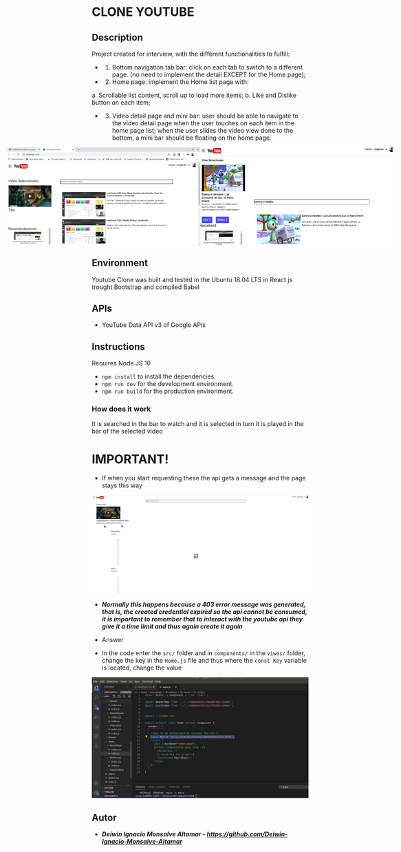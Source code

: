 # CLONE YOUTUBE

## Description

Project created for interview, with the different functionalities to fulfill:


-   1. Bottom navigation tab bar: click on each tab to switch to a different page. (no need
to implement the detail EXCEPT for the Home page);
-   2. Home page: implement the Home list page with:

a. Scrollable list content, scroll up to load more items;
b. Like and Dislike button on each item;
-   3. Video detail page and mini bar: user should be able to navigate to the video detail
page when the user touches on each item in the home page list; when the user slides
the video view done to the bottom, a mini bar should be floating on the home page.

<div style="display:flex; justify-content: center;">
<img src="./imagesReadme/PrincipalClone.png" width="450"/><img src="./imagesReadme/search.png" width="450"/>
</div>



## Environment

Youtube Clone was built and tested in the Ubuntu 18.04 LTS  in React js trought Bootstrap and compiled Babel


## APIs

-   YouTube Data API v3 of Google APis

## Instructions

Requires Node.JS 10

- `npm install` to install the dependencies.
- `npm run dev` for the development environment.
- `npm run build` for the production environment.
 
### How does it work
It is searched in the bar to watch and it is selected in turn it is played in the bar of the selected video



# IMPORTANT!

- If when you start requesting these the api gets a message and the page stays this way

<img src="./imagesReadme/problem.png" width="650"/>


- ***Normally this happens because a 403 error message was generated, that is, the created credential expired so the api cannot be consumed, it is important to remember that to interact with the youtube api they give it a time limit and thus again create it again***

- Answer


- In the code enter the ```src/``` folder and in ```components/``` in the ```viwes/``` folder, change the key in the ```Home.js``` file and thus where the ```const Key``` variable is located, change the value
<img src="./imagesReadme/answer.png" width="650"/>




## Autor

-   ***Deiwin Ignacio Monsalve Altamar - <https://github.com/Deiwin-Ignacio-Monsalve-Altamar>***

